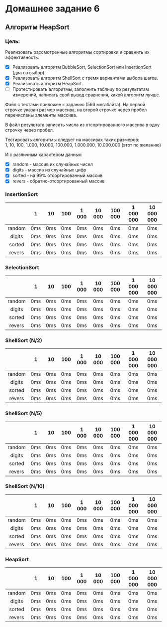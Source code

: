 # Домашнее задание 6

## Алгоритм HeapSort

### Цель:

Реализовать рассмотренные алгоритмы сортировки и сравнить их эффективность.

- [x] Реализовать алгоритм BubbleSort, SelectionSort или InsertionSort (два на выбор).
- [x] Реализовать алгоритм ShellSort с тремя вариантами выбора шагов.
- [x] Реализовать алгоритм HeapSort.
- [ ] Протестировать алгоритмы, заполнить таблицу по результатам измерений, написать свой вывод сравнения, какой
  алгоритм лучше.

Файл с тестами приложен к заданию (563 мегабайта). На первой строчке указан размер массива, на второй строчке через
пробел перечислены элементы массива.

В файл результата записать числа из отсортированного массива в одну строчку через пробел.

Тестировать алгоритмы следует на массивах таких размеров: <br>
1, 10, 100, 1.000, 10.000, 100.000, 1.000.000, 10.000.000 (этот по желанию)

И с различным характером данных:

- [x] random - массив их случайных чисел
- [x] digits - массив из случайных цифр
- [x] sorted - на 99% отсортированный массив
- [x] revers - обратно-отсортированный массив

### InsertionSort

|       | 1 | 10 | 100 |1 000|10 000|100 000|1 000 000|10 000 000|
| :---: | :----: | :---: | :---: | :---: | :---: | :---: | :---: | :---: |
| random      | 0ms       | 0ms   | 0ms | 0ms | 0ms | 0ms | 0ms | 0ms |
| digits      | 0ms       | 0ms   | 0ms | 0ms | 0ms | 0ms | 0ms | 0ms |
| sorted      | 0ms       | 0ms   | 0ms | 0ms | 0ms | 0ms | 0ms | 0ms |
| revers      | 0ms       | 0ms   | 0ms | 0ms | 0ms | 0ms | 0ms | 0ms |

### SelectionSort

|       | 1 | 10 | 100 |1 000|10 000|100 000|1 000 000|10 000 000|
| :---: | :----: | :---: | :---: | :---: | :---: | :---: | :---: | :---: |
| random      | 0ms       | 0ms   | 0ms | 0ms | 0ms | 0ms | 0ms | 0ms |
| digits      | 0ms       | 0ms   | 0ms | 0ms | 0ms | 0ms | 0ms | 0ms |
| sorted      | 0ms       | 0ms   | 0ms | 0ms | 0ms | 0ms | 0ms | 0ms |
| revers      | 0ms       | 0ms   | 0ms | 0ms | 0ms | 0ms | 0ms | 0ms |

### ShellSort (N/2)

|       | 1 | 10 | 100 |1 000|10 000|100 000|1 000 000|10 000 000|
| :---: | :----: | :---: | :---: | :---: | :---: | :---: | :---: | :---: |
| random      | 0ms       | 0ms   | 0ms | 0ms | 0ms | 0ms | 0ms | 0ms |
| digits      | 0ms       | 0ms   | 0ms | 0ms | 0ms | 0ms | 0ms | 0ms |
| sorted      | 0ms       | 0ms   | 0ms | 0ms | 0ms | 0ms | 0ms | 0ms |
| revers      | 0ms       | 0ms   | 0ms | 0ms | 0ms | 0ms | 0ms | 0ms |

### ShellSort (N/5)

|       | 1 | 10 | 100 |1 000|10 000|100 000|1 000 000|10 000 000|
| :---: | :----: | :---: | :---: | :---: | :---: | :---: | :---: | :---: |
| random      | 0ms       | 0ms   | 0ms | 0ms | 0ms | 0ms | 0ms | 0ms |
| digits      | 0ms       | 0ms   | 0ms | 0ms | 0ms | 0ms | 0ms | 0ms |
| sorted      | 0ms       | 0ms   | 0ms | 0ms | 0ms | 0ms | 0ms | 0ms |
| revers      | 0ms       | 0ms   | 0ms | 0ms | 0ms | 0ms | 0ms | 0ms |

### ShellSort (N/10)

|       | 1 | 10 | 100 |1 000|10 000|100 000|1 000 000|10 000 000|
| :---: | :----: | :---: | :---: | :---: | :---: | :---: | :---: | :---: |
| random      | 0ms       | 0ms   | 0ms | 0ms | 0ms | 0ms | 0ms | 0ms |
| digits      | 0ms       | 0ms   | 0ms | 0ms | 0ms | 0ms | 0ms | 0ms |
| sorted      | 0ms       | 0ms   | 0ms | 0ms | 0ms | 0ms | 0ms | 0ms |
| revers      | 0ms       | 0ms   | 0ms | 0ms | 0ms | 0ms | 0ms | 0ms |

### HeapSort

|       | 1 | 10 | 100 |1 000|10 000|100 000|1 000 000|10 000 000|
| :---: | :----: | :---: | :---: | :---: | :---: | :---: | :---: | :---: |
| random      | 0ms       | 0ms   | 0ms | 0ms | 0ms | 0ms | 0ms | 0ms |
| digits      | 0ms       | 0ms   | 0ms | 0ms | 0ms | 0ms | 0ms | 0ms |
| sorted      | 0ms       | 0ms   | 0ms | 0ms | 0ms | 0ms | 0ms | 0ms |
| revers      | 0ms       | 0ms   | 0ms | 0ms | 0ms | 0ms | 0ms | 0ms |